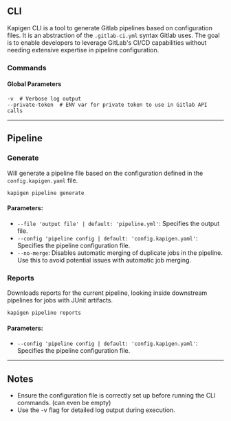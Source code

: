 
## CLI
Kapigen CLI is a tool to generate Gitlab pipelines based on configuration files. 
It is an abstraction of the `.gitlab-ci.yml` syntax Gitlab uses. The goal is to enable developers to
leverage GitLab's CI/CD capabilities without needing extensive expertise in pipeline configuration.

### Commands

#### Global Parameters

```shell
-v  # Verbose log output
--private-token  # ENV var for private token to use in Gitlab API calls
```
---
## Pipeline
### Generate
Will generate a pipeline file based on the configuration defined in the `config.kapigen.yaml` file.

```shell
kapigen pipeline generate
```

#### Parameters:
- `--file 'output file' | default: 'pipeline.yml'`: Specifies the output file.
- `--config 'pipeline config | default: 'config.kapigen.yaml'`: Specifies the pipeline configuration file. 
- `--no-merge`:  Disables automatic merging of duplicate jobs in the pipeline. Use this to avoid potential issues with automatic job merging.

### Reports
Downloads reports for the current pipeline, looking inside downstream pipelines for jobs with JUnit artifacts.

```shell
kapigen pipeline reports
```
#### Parameters:
- `--config 'pipeline config | default: 'config.kapigen.yaml'`: Specifies the pipeline configuration file. 

---

## Notes
* Ensure the configuration file is correctly set up before running the CLI commands. (can even be empty)
* Use the -v flag for detailed log output during execution.